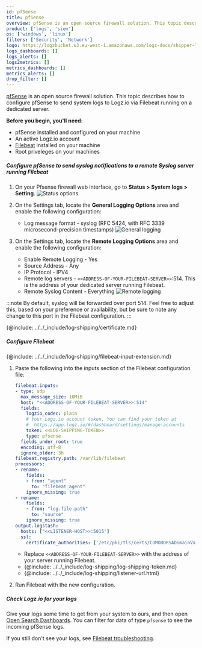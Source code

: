 ```yaml
---
id: pfSense
title: pfSense
overview: pfSense is an open source firewall solution. This topic describes how to configure pfSense to send system logs to Logz.io via Filebeat running on a dedicated server. 
product: ['logs', 'siem']
os: ['windows', 'linux']
filters: ['Security', 'Network']
logo: https://logzbucket.s3.eu-west-1.amazonaws.com/logz-docs/shipper-logos/pfsense-logo.png
logs_dashboards: []
logs_alerts: []
logs2metrics: []
metrics_dashboards: []
metrics_alerts: []
drop_filter: []
---
```


[pfSense](https://www.pfsense.org/) is an open source firewall solution. This topic describes how to configure pfSense to send system logs to Logz.io via Filebeat running on a dedicated server. 

**Before you begin, you'll need**: 

* pfSense installed and configured on your machine
* An active Logz.io account
* [Filebeat](https://www.elastic.co/guide/en/beats/filebeat/current/filebeat-installation.html) installed on your machine
* Root priveleges on your machines 

 


##### Configure pfSense to send syslog notifications to a remote Syslog server running Filebeat

1. On your Pfsense firewall web interface, go to **Status > System logs > Setting**.
![Status options](https://dytvr9ot2sszz.cloudfront.net/logz-docs/pfsense/Pfsense_Status_Options.png)
2. On the Settings tab, locate the **General Logging Options** area and enable the following configuration:

   * Log message format - syslog (RFC 5424, with RFC 3339 microsecond-precision timestamps)
![General logging](https://dytvr9ot2sszz.cloudfront.net/logz-docs/pfsense/Pfsense_General_Logging.png)

3. On the Settings tab, locate the **Remote Logging Options** area and enable the following configuration:

   * Enable Remote Logging - Yes
   * Source Address - Any
   * IP Protocol - IPV4
   * Remote log servers - `<<ADDRESS-OF-YOUR-FILEBEAT-SERVER>>`:514. This is the address of your dedicated server running Filebeat.
   * Remote Syslog Content - Everything
![Remote logging](https://dytvr9ot2sszz.cloudfront.net/logz-docs/pfsense/Pfsense_Remote_Logging_Config.png)

  
:::note
By default, syslog will be forwarded over port 514. Feel free to adjust this, based on your preference or availability, but be sure to note any change to this port in the Filebeat configuration.
:::
 

{@include: ../../_include/log-shipping/certificate.md}


##### Configure Filebeat

{@include: ../../_include/log-shipping/filebeat-input-extension.md}


1. Paste the following into the inputs section of the Filebeat configuration file:

   ```yaml
   filebeat.inputs:
   - type: udp
     max_message_size: 10MiB
     host: "<<ADDRESS-OF-YOUR-FILEBEAT-SERVER>>:514"
     fields:
       logzio_codec: plain
       # Your Logz.io account token. You can find your token at
       #  https://app.logz.io/#/dashboard/settings/manage-accounts
       token: <<LOG-SHIPPING-TOKEN>>
       type: pfsense
     fields_under_root: true
     encoding: utf-8
     ignore_older: 3h
   filebeat.registry.path: /var/lib/filebeat
   processors:
   - rename:
       fields:
       - from: "agent"
         to: "filebeat_agent"
       ignore_missing: true
   - rename:
       fields:
       - from: "log.file.path"
         to: "source"
       ignore_missing: true
   output.logstash:
     hosts: ["<<LISTENER-HOST>>:5015"] 
     ssl:
       certificate_authorities: ['/etc/pki/tls/certs/COMODORSADomainValidationSecureServerCA.crt']
   ```
  
   * Replace `<<ADDRESS-OF-YOUR-FILEBEAT-SERVER>>` with the address of your server running Filebeat.
   * {@include: ../../_include/log-shipping/log-shipping-token.md}
   * {@include: ../../_include/log-shipping/listener-url.html}

2. Run Filebeat with the new configuration.

##### Check Logz.io for your logs

Give your logs some time to get from your system to ours, and then open [Open Search Dashboards](https://app.logz.io/#/dashboard/osd). You can filter for data of type `pfsense` to see the incoming pfSense logs.
  
If you still don't see your logs, see [Filebeat troubleshooting](https://docs.logz.io/docs/user-guide/log-management/troubleshooting/troubleshooting-filebeat/).


 
